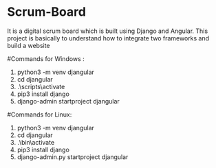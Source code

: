 # Scrum-Board
It is a digital scrum board which is built using Django and Angular. This project is basically to understand how to integrate two frameworks and build a website



#Commands for Windows :

1. python3 -m venv djangular 
2. cd djangular
3. .\scripts\activate
4. pip3 install django
5. django-admin startproject djangular

#Commands for Linux:

1. python3 -m venv djangular 
2. cd djangular
3. .\bin\activate
4. pip3 install django
5. django-admin.py startproject djangular
